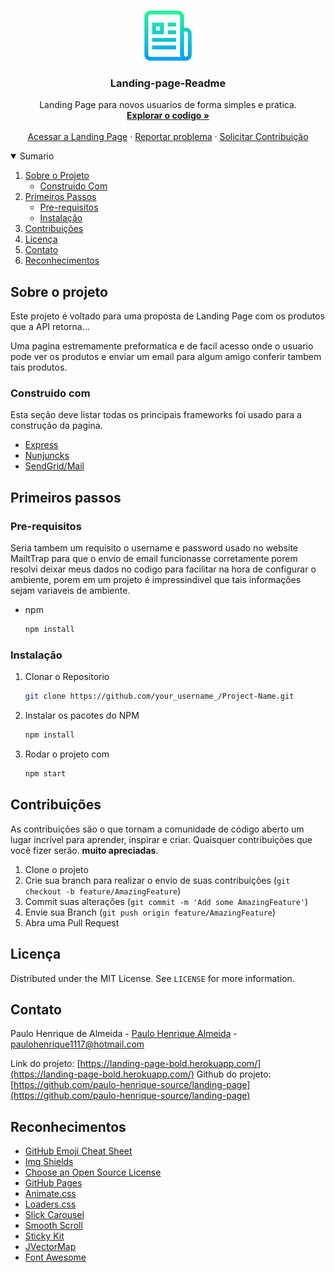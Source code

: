 <!-- PROJECT LOGO -->
<br />
<p align="center">
  <a href="https://github.com/paulo-henrique-source/landing-page">
    <img src="public/logo.png" alt="Logo" width="80" height="80">
  </a>

  <h3 align="center">Landing-page-Readme</h3>

  <p align="center">
    Landing Page para novos usuarios de forma simples e pratica.
    <br />
    <a href="https://github.com/paulo-henrique-source/landing-page/issues"><strong>Explorar o codigo »</strong></a>
    <br />
    <br />
    <a href="https://landing-page-bold.herokuapp.com/">Acessar a Landing Page</a>
    ·
    <a href="https://github.com/paulo-henrique-source/landing-page/issues">Reportar problema</a>
    ·
    <a href="https://github.com/paulo-henrique-source/landing-page/issues">Solicitar Contribuição</a>
  </p>
</p>

<!-- Sumario -->
<details open="open">
  <summary>Sumario</summary>
  <ol>
    <li>
      <a href="#Sobre-o-projeto">Sobre o Projeto</a>
      <ul>
        <li><a href="#Construido-com">Construido Com</a></li>
      </ul>
    </li>
    <li>
      <a href="#Primeiros-passos">Primeiros Passos</a>
      <ul>
        <li><a href="#Pre-requisitos">Pre-requisitos</a></li>
        <li><a href="#Instalação">Instalação</a></li>
      </ul>
    </li>
    <li><a href="#Contribuições">Contribuições</a></li>
    <li><a href="#Licença">Licença</a></li>
    <li><a href="#Contato">Contato</a></li>
    <li><a href="#Reconhecimentos">Reconhecimentos</a></li>
  </ol>
</details>

<!-- Sobre o PROJETO -->

## Sobre o projeto

Este projeto é voltado para uma proposta de Landing Page com os produtos que a API retorna...

Uma pagina estremamente preformatica e de facil acesso onde o usuario pode ver os produtos e enviar um email para algum amigo conferir tambem tais produtos.

### Construido com

Esta seção deve listar todas os principais frameworks foi usado para a construção da pagina.

- [Express](https://expressjs.com/pt-br/)
- [Nunjuncks](https://mozilla.github.io/nunjucks/)
- [SendGrid/Mail](https://sendgrid.com/)

<!-- Primeiros passos -->

## Primeiros passos

<!-- Pre-Requisitos -->

### Pre-requisitos

Seria tambem um requisito o username e password usado no website MailtTrap para que o envio de email funcionasse corretamente porem resolvi deixar meus dados no codigo para facilitar na hora de configurar o ambiente, porem em um projeto é impressindivel que tais informações sejam variaveis de ambiente.

- npm
  ```sh
  npm install
  ```
  <!-- Instalação -->

### Instalação

1. Clonar o Repositorio
   ```sh
   git clone https://github.com/your_username_/Project-Name.git
   ```
2. Instalar os pacotes do NPM
   ```sh
   npm install
   ```
3. Rodar o projeto com
   ```sh
   npm start
   ```

<!-- CONTRIBUTING -->

## Contribuições

As contribuições são o que tornam a comunidade de código aberto um lugar incrível para aprender, inspirar e criar. Quaisquer contribuições que você fizer serão. **muito apreciadas**.

1. Clone o projeto
2. Crie sua branch para realizar o envio de suas contribuições (`git checkout -b feature/AmazingFeature`)
3. Commit suas alterações (`git commit -m 'Add some AmazingFeature'`)
4. Envie sua Branch (`git push origin feature/AmazingFeature`)
5. Abra uma Pull Request

<!-- LICENSE -->

## Licença

Distributed under the MIT License. See `LICENSE` for more information.

<!-- Contato -->

## Contato

Paulo Henrique de Almeida - [Paulo Henrique Almeida](https://www.linkedin.com/in/paulo-henrique-almeida-3181121a2/) - paulohenrique1117@hotmail.com

Link do projeto: [https://landing-page-bold.herokuapp.com/](https://landing-page-bold.herokuapp.com/)
Github do projeto: [https://github.com/paulo-henrique-source/landing-page](https://github.com/paulo-henrique-source/landing-page)

<!-- Reconhecimentos -->

## Reconhecimentos

- [GitHub Emoji Cheat Sheet](https://www.webpagefx.com/tools/emoji-cheat-sheet)
- [Img Shields](https://shields.io)
- [Choose an Open Source License](https://choosealicense.com)
- [GitHub Pages](https://pages.github.com)
- [Animate.css](https://daneden.github.io/animate.css)
- [Loaders.css](https://connoratherton.com/loaders)
- [Slick Carousel](https://kenwheeler.github.io/slick)
- [Smooth Scroll](https://github.com/cferdinandi/smooth-scroll)
- [Sticky Kit](http://leafo.net/sticky-kit)
- [JVectorMap](http://jvectormap.com)
- [Font Awesome](https://fontawesome.com)
